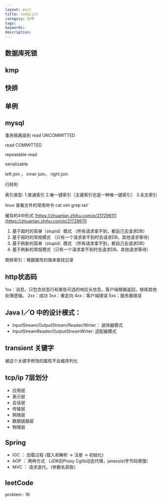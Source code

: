 ```yaml
---
layout: post
title: todoList
category: 杂项
tags:
keywords:
description:
---
```


## 数据库死锁

## kmp

## 快排

## 单例

## mysql

事务隔离级别
read UNCOMMITTED

read COMMITTED

repeatable read

serializable



left join ， inner join， right join

行转列

索引类型:
1.普通索引
2.唯一键索引（主键索引也是一种唯一键索引）
3.全文索引

linux 查看文件的常用命令
cat vim grep tail˜

缓存的4中形式 [https://zhuanlan.zhihu.com/p/21729611](https://zhuanlan.zhihu.com/p/21729611)

1. 基于超时的简单（stupid）模式 （所有请求拿不到，都自己去请求DB）
2. 基于超时的常规模式 （只有一个请求拿不到时去请求DB，其他请求等待）
3. 基于刷新的简单（stupid）模式 （所有请求拿不到，都自己去请求DB）
4. 基于刷新的常规模式（只有一个请求拿不到时去请求DB，其他请求等待）

倒排索引：根据属性的值来查找记录

## http状态码
1xx：消息，只包含状态行和某些可选的响应头信息，客户端根据返回，继续其他处理逻辑。
2xx：成功
3xx：重定向
4xx：客户端错误
5xx：服务器错误

## Java I／O 中的设计模式：

* InputStream/OutputStream/Reader/Writer： 装饰器模式
* InputStreamReader/OutputStreamWriter: 适配器模式

## transient 关键字
被这个关键字修饰的属性不会被序列化

## tcp/ip 7层划分
* 应用层
* 表示层
* 会话层
* 传输层
* 网络层
* 数据链路层
* 物理层

## Spring
* IOC ： 加载过程 (载入和解析 -> 注册 -> 初始化)
* AOP ： 两种方式 （JDK的Proxy   Cglib动态代理，javassist字节码增强）
* MVC ： 请求迭代，（参数名获取）


## leetCode

problem : 16
